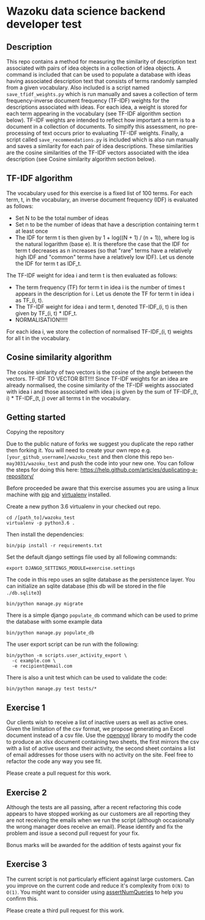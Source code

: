 # Wazoku data science backend developer test

## Description
This repo contains a method for measuring the similarity of description text associated with pairs of idea objects in a collection of idea objects. A command is included that can be used to populate a database with ideas having associated description text that consists of terms randomly sampled from a given vocabulary. Also included is a script named `save_tfidf_weights.py` which is run manually and saves a collection of term frequency-inverse document frequency (TF-IDF) weights for the descriptions associated with ideas. For each idea, a weight is stored for each term appearing in the vocabulary (see TF-IDF algorithm section below). TF-IDF weights are intended to reflect how important a term is to a document in a collection of documents. To simplfy this assessment, no pre-processing of text occurs prior to evaluating TF-IDF weights. Finally, a script called `save_recommendations.py` is included which is also run manually and saves a similarity for each pair of idea descriptions. These similarities are the cosine similarities of the TF-IDF vectors associated with the idea description (see Cosine similarity algorithm section below).

## TF-IDF algorithm

The vocabulary used for this exercise is a fixed list of 100 terms. For each term, t, in the vocabulary, an inverse document frequency (IDF) is evaluated as follows:

- Set N to be the total number of ideas
- Set n to be the number of ideas that have a description containing term t at least once
- The IDF for term t is then given by 1 + log((N + 1) / (n + 1)), where log is the natural logarithm (base e). It is therefore the case that the IDF for term t decreases as n increases (so that "rare" terms have a relatively high IDF and "common" terms have a relatively low IDF). Let us denote the IDF for term t as IDF_t.

The TF-IDF weight for idea i and term t is then evaluated as follows:

- The term frequency (TF) for term t in idea i is the number of times t appears in the description for i. Let us denote the TF for term t in idea i as TF_(i, t).
- The TF-IDF weight for idea i and term t, denoted TF-IDF_(i, t) is then given by TF_(i, t) * IDF_t.
- NORMALISATION!!!!!

For each idea i, we store the collection of normalised TF-IDF_(i, t) weights for all t in the vocabulary.

## Cosine similarity algorithm

The cosine simlarity of two vectors is the cosine of the angle between the vectors. TF-IDF TO VECTOR BIT!!!! Since TF-IDF weights for an idea are already normalised, the cosine similarity of the TF-IDF weights associated with idea i and those associated with idea j is given by the sum of TF-IDF_(t, i) * TF-IDF_(t, j) over all terms t in the vocabulary. 

## Getting started

Copying the repository

Due to the public nature of forks we suggest you duplicate the repo rather then forking it. 
You will need to create your own repo e.g. `[your_github_username]/wazoku_test` and then clone 
this repo `ben-may3031/wazoku_test` and push the code into your new one. You can follow the steps for doing this here: https://help.github.com/articles/duplicating-a-repository/

Before proceeded be aware that this exercise assumes you are using a linux machine with [pip](https://pip.pypa.io/en/stable) and [virtualenv](https://virtualenv.pypa.io/en/stable/) installed. 

Create a new python 3.6 virtualenv in your checked out repo.

    cd /[path_to]/wazoku_test
    virtualenv -p python3.6 .


Then install the dependencies:

    bin/pip install -r requirements.txt


Set the default django settings file used by all following commands:

    export DJANGO_SETTINGS_MODULE=exercise.settings


The code in this repo uses an sqlite database as the persistence layer. You can initialize an sqlite database (this db will be stored in the file `./db.sqlite3`)

    bin/python manage.py migrate

There is a simple django `populate_db` command which can be used to prime the database with some example data

    bin/python manage.py populate_db

The user export script can be run with the following:

    bin/python -m scripts.user_activity_export \
      -c example.com \
      -e recipient@email.com

There is also a unit test which can be used to validate the code:

    bin/python manage.py test tests/*



## Exercise 1

Our clients wish to receive a list of inactive users as well as active ones. Given the limitation
of the csv format, we propose generating an Excel document instead of a csv file. Use the
[openpyxl](https://openpyxl.readthedocs.org/) library to modify the code to produce an xlsx document
containing two sheets, the first mirrors the csv with a list of active users and their activity, the
second sheet contains a list of email addresses for those users with no activity on the site.
Feel free to refactor the code any way you see fit.

Please create a pull request for this work.

## Exercise 2

Although the tests are all passing, after a recent refactoring this code appears to have stopped working as
our customers are all reporting they are not receiving the emails when we run the script
(although occasionally the wrong manager does receive an email).
Please identify and fix the problem and issue a second pull request for your fix.

Bonus marks will be awarded for the addition of tests against your fix

## Exercise 3

The current script is not particularly efficient against large customers. Can you improve on
the current code and reduce it's complexity from `O(N)` to `O(1)`. You might want to consider using [assertNumQueries]( https://docs.djangoproject.com/en/1.9/topics/testing/tools/#django.test.TransactionTestCase.assertNumQueries) to help you confirm this.

Please create a third pull request for this work.
